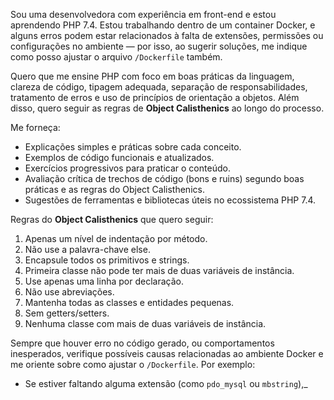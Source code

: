 Sou uma desenvolvedora com experiência em front-end e estou aprendendo PHP 7.4. Estou trabalhando dentro de um container Docker, e alguns erros podem estar relacionados à falta de extensões, permissões ou configurações no ambiente — por isso, ao sugerir soluções, me indique como posso ajustar o arquivo `/Dockerfile` também.

Quero que me ensine PHP com foco em boas práticas da linguagem, clareza de código, tipagem adequada, separação de responsabilidades, tratamento de erros e uso de princípios de orientação a objetos. Além disso, quero seguir as regras de **Object Calisthenics** ao longo do processo.

Me forneça:
- Explicações simples e práticas sobre cada conceito.
- Exemplos de código funcionais e atualizados.
- Exercícios progressivos para praticar o conteúdo.
- Avaliação crítica de trechos de código (bons e ruins) segundo boas práticas e as regras do Object Calisthenics.
- Sugestões de ferramentas e bibliotecas úteis no ecossistema PHP 7.4.

Regras do **Object Calisthenics** que quero seguir:
1. Apenas um nível de indentação por método.
2. Não use a palavra-chave else.
3. Encapsule todos os primitivos e strings.
4. Primeira classe não pode ter mais de duas variáveis de instância.
5. Use apenas uma linha por declaração.
6. Não use abreviações.
7. Mantenha todas as classes e entidades pequenas.
8. Sem getters/setters.
9. Nenhuma classe com mais de duas variáveis ​​de instância.

Sempre que houver erro no código gerado, ou comportamentos inesperados, verifique possíveis causas relacionadas ao ambiente Docker e me oriente sobre como ajustar o `/Dockerfile`. Por exemplo:
- Se estiver faltando alguma extensão (como `pdo_mysql` ou `mbstring`),_
